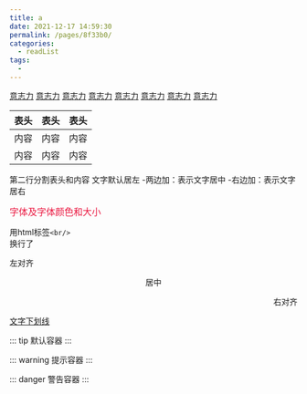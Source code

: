 ```yaml
---
title: a
date: 2021-12-17 14:59:30
permalink: /pages/8f33b0/
categories:
  - readList
tags:
  - 
---
```

[意志力](/bar/three/)
[意志力](/bar/three/)
[意志力](/bar/three/)
[意志力](/bar/three/)
[意志力](/bar/three/)
[意志力](/bar/three/)
[意志力](/bar/three/)
[意志力](/bar/three/)

|表头|表头|表头|
|-|:-:|-:|
|内容|内容|内容|
|内容|内容|内容|

第二行分割表头和内容
文字默认居左
-两边加：表示文字居中
-右边加：表示文字居右

<font face="微软雅黑" color="#ea163f" size="3">字体及字体颜色和大小</font>

用html标签`<br/>`<br/>换行了

<p align="left">左对齐</p>
<p align="center">居中</p>
<p align="right">右对齐</p>

<u>文字下划线</u>

::: tip
默认容器
:::

::: warning
提示容器
:::

::: danger
警告容器
:::